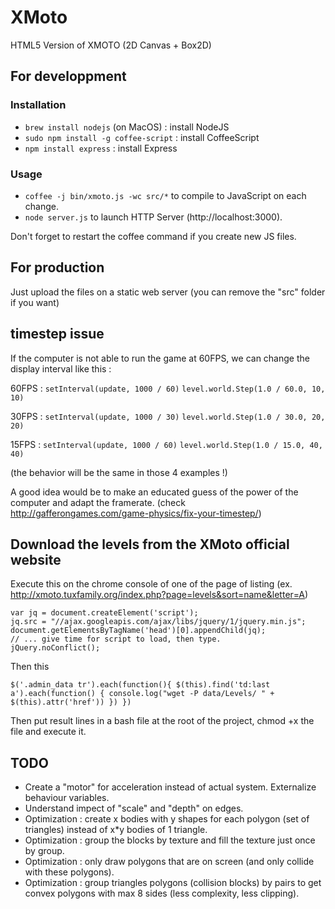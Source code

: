 XMoto
=====

HTML5 Version of XMOTO (2D Canvas + Box2D)

## For developpment

### Installation

 * ```brew install nodejs``` (on MacOS) : install NodeJS
 * ```sudo npm install -g coffee-script``` : install CoffeeScript
 * ```npm install express``` : install Express

### Usage

 * ```coffee -j bin/xmoto.js -wc src/*``` to compile to JavaScript on each change.
 * ```node server.js``` to launch HTTP Server (http://localhost:3000).

Don't forget to restart the coffee command if you create new JS files.

## For production

Just upload the files on a static web server (you can remove the "src" folder if you want)

## timestep issue

If the computer is not able to run the game at 60FPS, we can change the display interval like this :

60FPS :
```setInterval(update, 1000 / 60)```
```level.world.Step(1.0 / 60.0, 10, 10)```

30FPS :
```setInterval(update, 1000 / 30)```
```level.world.Step(1.0 / 30.0, 20, 20)```

15FPS :
```setInterval(update, 1000 / 60)```
```level.world.Step(1.0 / 15.0, 40, 40)```

(the behavior will be the same in those 4 examples !)

A good idea would be to make an educated guess of the power of the computer and adapt the framerate.
(check http://gafferongames.com/game-physics/fix-your-timestep/)

## Download the levels from the XMoto official website

Execute this on the chrome console of one of the page of listing (ex. http://xmoto.tuxfamily.org/index.php?page=levels&sort=name&letter=A)

```
var jq = document.createElement('script');
jq.src = "//ajax.googleapis.com/ajax/libs/jquery/1/jquery.min.js";
document.getElementsByTagName('head')[0].appendChild(jq);
// ... give time for script to load, then type.
jQuery.noConflict();
```

Then this

```
$('.admin_data tr').each(function(){ $(this).find('td:last a').each(function() { console.log("wget -P data/Levels/ " + $(this).attr('href')) }) })
```

Then put result lines in a bash file at the root of the project, chmod +x the file and execute it.

## TODO

 * Create a "motor" for acceleration instead of actual system. Externalize behaviour variables.
 * Understand impect of "scale" and "depth" on edges.
 * Optimization : create x bodies with y shapes for each polygon (set of triangles) instead of x*y bodies of 1 triangle.
 * Optimization : group the blocks by texture and fill the texture just once by group.
 * Optimization : only draw polygons that are on screen (and only collide with these polygons).
 * Optimization : group triangles polygons (collision blocks) by pairs to get convex polygons with max 8 sides (less complexity, less clipping).
